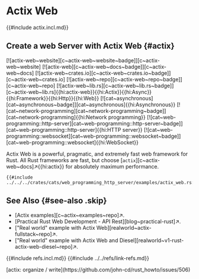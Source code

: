 # Actix Web

{{#include actix.incl.md}}

## Create a web Server with Actix Web {#actix}

[![actix-web~website][c~actix-web~website~badge]][c~actix-web~website] [![actix-web][c~actix-web~docs~badge]][c~actix-web~docs] [![actix-web~crates.io][c~actix-web~crates.io~badge]][c~actix-web~crates.io] [![actix-web~repo][c~actix-web~repo~badge]][c~actix-web~repo] [![actix-web~lib.rs][c~actix-web~lib.rs~badge]][c~actix-web~lib.rs]{{hi:actix-web}}{{hi:Actix}}{{hi:Async}}{{hi:Framework}}{{hi:Http}}{{hi:Web}} [![cat~asynchronous][cat~asynchronous~badge]][cat~asynchronous]{{hi:Asynchronous}} [![cat~network-programming][cat~network-programming~badge]][cat~network-programming]{{hi:Network programming}} [![cat~web-programming::http-server][cat~web-programming::http-server~badge]][cat~web-programming::http-server]{{hi:HTTP server}} [![cat~web-programming::websocket][cat~web-programming::websocket~badge]][cat~web-programming::websocket]{{hi:WebSocket}}

Actix Web is a powerful, pragmatic, and extremely fast web framework for Rust. All Rust frameworks are fast, but choose [`actix`][c~actix-web~docs]↗{{hi:actix}} for absolutely maximum performance.

```rust,editable
{{#include ../../../crates/cats/web_programming_http_server/examples/actix_web.rs:example}}
```

## See Also {#see-also .skip}

- [Actix examples][c~actix~examples~repo]↗.
- [Practical Rust Web Development - API Rest][blog~practical-rust]↗.
- ["Real world" example with Actix Web][realworld~actix-fullstack~repo]↗.
- ["Real world" example with Actix Web and Diesel][realworld~v1-rust-actix-web-diesel~repo]↗.

{{#include refs.incl.md}}
{{#include ../../refs/link-refs.md}}

<div class="hidden">
[actix: organize / write](https://github.com/john-cd/rust_howto/issues/506)
</div>
